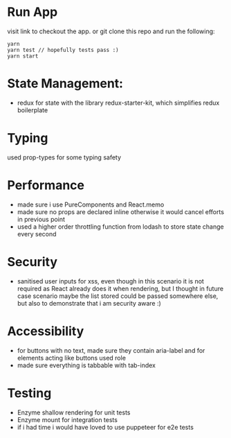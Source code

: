 # Run App

visit link to checkout the app.
or git clone this repo and run the following:

```
yarn
yarn test // hopefully tests pass :)
yarn start
```

# State Management:

- redux for state with the library redux-starter-kit, which simplifies redux boilerplate

# Typing

used prop-types for some typing safety

# Performance

- made sure i use PureComponents and React.memo
- made sure no props are declared inline otherwise it would cancel efforts in previous point
- used a higher order throttling function from lodash to store state change every second

# Security

- sanitised user inputs for xss, even though in this scenario it is not required as React already does it when rendering, but I thought in future case scenario maybe the list stored could be passed somewhere else, but also to demonstrate that i am security aware :)

# Accessibility

- for buttons with no text, made sure they contain aria-label and for elements acting like buttons used role
- made sure everything is tabbable with tab-index

# Testing

- Enzyme shallow rendering for unit tests
- Enzyme mount for integration tests
- if i had time i would have loved to use puppeteer for e2e tests
